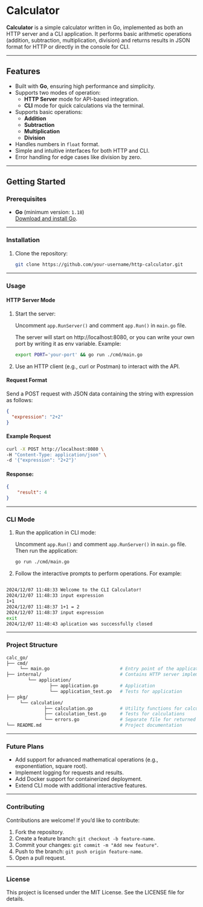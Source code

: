# Calculator

**Calculator** is a simple calculator written in Go, implemented as both an HTTP server and a CLI application. It performs basic arithmetic operations (addition, subtraction, multiplication, division) and returns results in JSON format for HTTP or directly in the console for CLI.

---

## Features

- Built with **Go**, ensuring high performance and simplicity.
- Supports two modes of operation:
    - **HTTP Server** mode for API-based integration.
    - **CLI** mode for quick calculations via the terminal.
- Supports basic operations:
    - **Addition**
    - **Subtraction**
    - **Multiplication**
    - **Division**
- Handles numbers in `float` format.
- Simple and intuitive interfaces for both HTTP and CLI.
- Error handling for edge cases like division by zero.

---

## Getting Started

### Prerequisites

- **Go** (minimum version: `1.18`)  
  [Download and install Go](https://golang.org/dl/).

---

### Installation

1. Clone the repository:
   ```bash
   git clone https://github.com/your-username/http-calculator.git
   ```

---

### Usage
#### HTTP Server Mode

1. Start the server:

    Uncomment `app.RunServer()` and comment `app.Run()` in `main.go` file.

    The server will start on http://localhost:8080, or you can write your own port by writing it as env variable.
    Example:
    ```bash
    export PORT='your-port' && go run ./cmd/main.go 
   ```

2. Use an HTTP client (e.g., curl or Postman) to interact with the API.

#### Request Format

Send a POST request with JSON data containing the string with expression as follows:
```json
{
  "expression": "2+2"    
}
```

#### Example Request
```bash
curl -X POST http://localhost:8080 \
-H "Content-Type: application/json" \
-d '{"expression": "2+2"}'
```

#### Response:
```json
{
    "result": 4
}
```

---

### CLI Mode

1. Run the application in CLI mode:

    Uncomment `app.Run()` and comment `app.RunServer()` in `main.go` file.
    Then run the application:
    ```bash
    go run ./cmd/main.go
    ```

2. Follow the interactive prompts to perform operations. For example:
```bash

2024/12/07 11:48:33 Welcome to the CLI Calculator!
2024/12/07 11:48:33 input expression
1+1
2024/12/07 11:48:37 1+1 = 2
2024/12/07 11:48:37 input expression
exit
2024/12/07 11:48:43 aplication was successfully closed
```

---

### Project Structure
```graphql
calc_go/
├── cmd/ 
     └── main.go                          # Entry point of the application
├── internal/                             # Contains HTTP server implementation
        └── application/
                ├── application.go        # Application
                └── application_test.go   # Tests for application
├── pkg/           
     └── calculation/
              ├── calculation.go          # Utility functions for calculations
              ├── calculation_test.go     # Tests for calculations
              └── errors.go               # Separate file for returned errors
└── README.md                             # Project documentation
```

---

### Future Plans

- Add support for advanced mathematical operations (e.g., exponentiation, square root).
- Implement logging for requests and results. 
- Add Docker support for containerized deployment. 
- Extend CLI mode with additional interactive features.

---

### Contributing

Contributions are welcome! If you’d like to contribute:

1. Fork the repository. 
2. Create a feature branch: `git checkout -b feature-name`. 
3. Commit your changes: `git commit -m "Add new feature"`. 
4. Push to the branch: `git push origin feature-name`. 
5. Open a pull request.

---

### License

This project is licensed under the MIT License. See the LICENSE file for details.